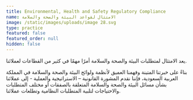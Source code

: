 ```yaml
---
title: Environmental, Health and Safety Regulatory Compliance
name: الامتثال لقواعد البيئة والصحة والسلامة
image: /static/images/uploads/image 28.svg
type: practice
featured: false
featured_order: null
hidden: false
---
```

يعد الامتثال لمتطلبات البيئة والصحة والسلامة أمرًا مهمًا في كثير من القطاعات لعملائنا.

بناءً على خبرتنا المتينة وفهمنا العميق لأنظمة ولوائح البيئة والصحة والسلامة في المملكة العربية السعودية، فإننا نقدم المشورة القانونية – الاستراتيجية والعملية - إلى عملائنا بشأن مسائل البيئة والصحة والسلامة المتعلقة بالصفقات أو مختلف المتطلبات والاحتياجات لتلبية المتطلبات النظامية وتطلعات عملائنا.
